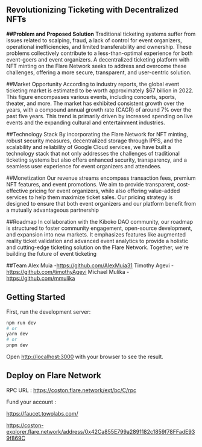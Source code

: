 ## Revolutionizing Ticketing with Decentralized NFTs

**##Problem and Proposed Solution**
Traditional ticketing systems suffer from issues related to scalping, fraud, a lack of control for event organizers, operational inefficiencies, and limited transferability and ownership. These problems collectively contribute to a less-than-optimal experience for both event-goers and event organizers. A decentralized ticketing platform with NFT minting on the Flare Network seeks to address and overcome these challenges, offering a more secure, transparent, and user-centric solution.


##Market Opportunity
According to industry reports, the global event ticketing market is estimated to be worth approximately $67 billion in 2022. This figure encompasses various events, including concerts, sports, theater, and more.
The market has exhibited consistent growth over the years, with a compound annual growth rate (CAGR) of around 7% over the past five years. This trend is primarily driven by increased spending on live events and the expanding cultural and entertainment industries.

##Technology Stack
By incorporating the Flare Network for NFT minting, robust security measures, decentralized storage through IPFS, and the scalability and reliability of Google Cloud services, we have built a technology stack that not only addresses the challenges of traditional ticketing systems but also offers enhanced security, transparency, and a seamless user experience for event organizers and attendees.

##Monetization
Our revenue streams encompass transaction fees, premium NFT features, and event promotions. We aim to provide transparent, cost-effective pricing for event organizers, while also offering value-added services to help them maximize ticket sales. Our pricing strategy is designed to ensure that both event organizers and our platform benefit from a mutually advantageous partnership

##Roadmap
In collaboration with the Kiboko DAO community, our roadmap is structured to foster community engagement, open-source development, and expansion into new markets. It emphasizes features like augmented reality ticket validation and advanced event analytics to provide a holistic and cutting-edge ticketing solution on the Flare Network. Together, we're building the future of event ticketing

##Team
Alex Muia -https://github.com/AlexMuia31
Timothy Agevi -https://github.com/timothyAgevi
Michael Mulika - https://github.com/mmulika
## Getting Started

First, run the development server:

```bash
npm run dev
# or
yarn dev
# or
pnpm dev
```

Open [http://localhost:3000](http://localhost:3000) with your browser to see the result.


## Deploy on Flare Network
RPC URL :
https://coston.flare.network/ext/bc/C/rpc

Fund your account :

https://faucet.towolabs.com/

https://coston-explorer.flare.network/address/0x42Ca855E799a2891182c1859f78FFadE939f869C

